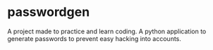 # passwordgen
A project made to practice and learn coding.
A python application to generate passwords to prevent easy hacking into accounts. 
